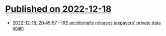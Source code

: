 # [Published on 2022-12-18](index.md)

* [2022-12-18, 20:45:57](https://news.ycombinator.com/item?id=34043099) - [IRS accidentally releases taxpayers’ private data again](https://news.bloombergtax.com/daily-tax-report/irs-accidentally-releases-112-000-taxpayers-private-data-again)
